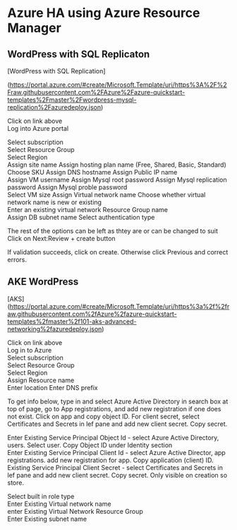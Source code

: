 # Azure HA using Azure Resource Manager


## WordPress with SQL Replicaton 

[WordPress with SQL Replication]

(https://portal.azure.com/#create/Microsoft.Template/uri/https%3A%2F%2Fraw.githubusercontent.com%2FAzure%2Fazure-quickstart-templates%2Fmaster%2Fwordpress-mysql-replication%2Fazuredeploy.json)

Click on link above  
Log into Azure portal

Select subscription  
Select Resource Group  
Select Region  
Assign site name
Assign hosting plan name  (Free, Shared, Basic, Standard)  
Choose SKU 
Assign DNS hostname
Assign Public IP name  
Assign VM username
Assign Mysql root password
Assign Mysql replication password
Assign Mysql proble password  
Select VM size
Assign Virtual network name
Choose whether virtual network name is new or existing  
Enter an existing virtual network Resource Group name  
Assign DB subnet name
Select authentication type

The rest of the options can be left as thtey are or can be changed to suit 
Click on Next:Review + create button 

If validation succeeds, click on create. Otherwise click Previous and correct errors.


## AKE WordPress

[AKS] 
(https://portal.azure.com/#create/Microsoft.Template/uri/https%3a%2f%2fraw.githubusercontent.com%2fAzure%2fazure-quickstart-templates%2fmaster%2f101-aks-advanced-networking%2fazuredeploy.json)


Click on link above  
Log in to Azure  
Select subscription  
Select Resource Group  
Select Region  
Assign Resource name  
Enter location 
Enter DNS prefix  

To get info below, type in and select Azure Active Directory in search box at top of page, go to App registrations, and add new registration if one does not exist. Click on app and copy object ID. For client secret, select Certificates and Secrets in lef pane and add new client secret. Copy secret.  

Enter Existing Service Principal Object Id  - select Azure Active Directory, users. Select user. Copy Object ID under Identity section  
Enter Existing Service Principal Client Id  - select Azure Active Director, app registrations. add new registration for app. Copy application (client) ID.  
Existing Service Principal Client Secret  - select Certificates and Secrets in lef pane and add new client secret. Copy secret. Only visible on creation so store. 


Select built in role type  
Enter Existing Virtual network name  
enter Existing Virtual Network Resource Group  
Enter Existing subnet name  







